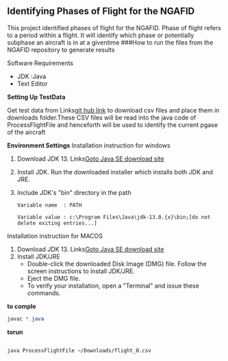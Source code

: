 

## Identifying Phases of Flight for the NGAFID

   This project identified phases of flight for the NGAFID. Phase of flight refers to a period within a flight.
   It will identify which phase or potentially subphase an aircraft is in at a giventime
###How to run the files from the NGAFID repository to generate results

Software Requirements 

 - JDK :Java
 - Text Editor

  **Setting Up TestData**
   
   Get test data from Links[git hub link](https://github.com/saumya161992/ngafid) to download csv files and place them in downloads folder.These CSV files will be read into the java code of ProcessFlightFile and henceforth will be used to identify the current pgase of the aircraft
  





**Environment Settings**
  Installation instruction for windows

1. Download JDK 13. Links[Goto Java SE download site](https://www.oracle.com/java/technologies/javase-downloads.html) 
2. Install JDK. Run the downloaded installer which installs both JDK and JRE.
3. Include JDK's "bin" directory in the path
  
    ```
   Variable name  : PATH

   Variable value : c:\Program Files\Java\jdk-13.0.{x}\bin;[do not delete exiting entries...]
   
   ```
  Installation instruction for MACOS

1. Download JDK 13. Links[Goto Java SE download site](https://www.oracle.com/java/technologies/javase-downloads.html) 
2.  Install JDK/JRE
    - Double-click the downloaded Disk Image (DMG) file. Follow the screen instructions to install JDK/JRE.
    - Eject the DMG file.
    - To verify your installation, open a "Terminal" and issue these commands. 

__to comple__


```JAVA
javac *.java

```
__torun__

```

java ProcessFlightFile ~/Downloads/flight_0.csv

```
































